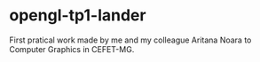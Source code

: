 # opengl-tp1-lander
First pratical work made by me and my colleague Aritana Noara to Computer Graphics in CEFET-MG.
